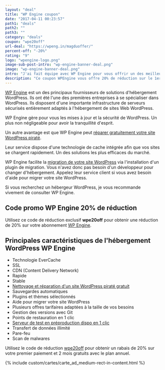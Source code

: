```yaml
---
layout: "deal"
title: "WP Engine coupon"
date: "2017-04-11 00:23:57"
path1: "deals"
path2: ""
path3: ""
category: "deals"
coupon: "wpe20off"
url-deal: "https://wpeng.in/magduoffer/"
percent-off: "-20%"
rating: "9"
logo: "wpengine-logo.png"
image-sub-post-intro: "wp-engine-banner-deal.png"
image: "wp-engine-banner-deal.png"
intro: "J'ai fait équipe avec WP Engine pour vous offrir un des meilleur rabais sur leur hébergement WordPress. Utilisez le code promo [wpe20off](https://wpeng.in/magduoffer/) pour obtenir 20% de remise sur votre premier paiement, peu importe le plan choisit. Obtenez un supplément de **2 mois gratuit** en choisissant un plan annuel. Migrez facilement votre site WordPress vers WP Engine. Un plugin gratuit de migration automatisée est offert avec chaque compte."
description: "Ce coupon WPEngine vous offre 20% de réduction sur le 1er paiement. C'est la meilleure réduction WPEngine du moment, alors utilisez notre code de réduction WPEngine maintenant."
---
```

[WP Engine](https://wpeng.in/magduoffer/) est un des principaux fournisseurs de solutions d'hébergement WordPress. Ils ont été l'une des premières entreprises à se spécialiser dans WordPress. Ils disposent d'une importante infrastructure de serveurs sécurisés entièrement adaptés à l'hébergement de sites Web WordPress.

WP Engine gère pour vous les mises à jour et la sécurité de WordPress. Un plus non négligeable pour avoir la tranquillité d'esprit.

Un autre avantage est que WP Engine peut [réparer gratuitement votre site WordPress piraté](https://wpeng.in/magduworth/).

Leur service dispose d'une technologie de cache intégrée afin que vos sites se chargent rapidement. Un des solutions les plus efficaces du marché.

WP Engine facilite la [migration de votre site WordPress](https://wpeng.in/magdumove/) via l'installation d'un plugin de migration. Vous n'avez donc pas besoin d'un développeur pour changer d'hébergement. Appelez leur service client si vous avez besoin d'aide pour migrer votre site WordPress.

Si vous recherchez un hébergeur WordPress, je vous recommande vivement de consulter WP Engine.

## Code promo WP Engine 20% de réduction

Utilisez ce code de réduction exclusif **wpe20off** pour obtenir une réduction de 20% sur votre abonnement [WP Engine](https://wpeng.in/magduoffer/).

## Principales caractéristiques de l'hébergement WordPress WP Engine

- Technologie EverCache
- SSL
- CDN (Content Delivery Network)
- Rapide
- Stable
-  [Nettoyage et réparation d'un site WordPress piraté gratuit](https://wpeng.in/magduworth/)
- Sauvegardes automatiques
- Plugins et thèmes sélectionnés
- Aide pour migrer votre site WordPress
- Plusieurs offres tarifaires adaptées à la taille de vos besoins
- Gestion des versions avec Git
- Points de restauration en 1 clic
-  [Serveur de test en préproduction dispo en 1 clic](https://wpengine.com/developer-program/magduweb/)
- Transfert de données illimité
- Pare-feu
- Scan de malwares

Utilisez le code de réduction [wpe20off](https://wpeng.in/magduoffer/) pour obtenir un rabais de 20% sur votre premier paiement et 2 mois gratuits avec le plan annuel.

{% include custom/cartes/carte_ad_medium-rect-in-content.html %}
